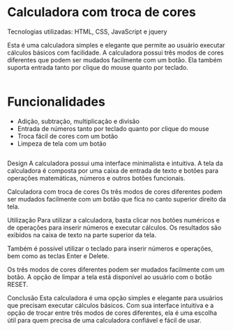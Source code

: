 <div>
  <h1> Calculadora com troca de cores </h1>
  Tecnologias utilizadas: HTML, CSS, JavaScript e jquery
  <p>Esta é uma calculadora simples e elegante que permite ao usuário executar cálculos básicos com facilidade. 
    A calculadora possui três modos de cores diferentes que podem ser mudados facilmente com um botão. 
    Ela também suporta entrada tanto por clique do mouse quanto por teclado.</p>
</div>
<div>
  <img src="">
</div>

<div>
  <h1> Funcionalidades </h1>
  <ul>
    <li>Adição, subtração, multiplicação e divisão</li>
    <li>Entrada de números tanto por teclado quanto por clique do mouse</li>
    <li>Troca fácil de cores com um botão</li>
    <li>Limpeza de tela com um botão</li>
  </ul>
</div>
<div>
  <img src="">
</div>


Design
A calculadora possui uma interface minimalista e intuitiva. 
A tela da calculadora é composta por uma caixa de entrada de texto e botões para operações matemáticas, números e outros botões funcionais.

Calculadora com troca de cores
Os três modos de cores diferentes podem ser mudados facilmente com um botão que fica no canto superior direito da tela.

Utilização
Para utilizar a calculadora, basta clicar nos botões numéricos e de operações para inserir números e executar cálculos. 
Os resultados são exibidos na caixa de texto na parte superior da tela.

Também é possível utilizar o teclado para inserir números e operações, bem como as teclas Enter e Delete.

Os três modos de cores diferentes podem ser mudados facilmente com um botão. A opção de limpar a tela está disponível ao usuário com o botão RESET.

Conclusão
Esta calculadora é uma opção simples e elegante para usuários que precisam executar cálculos básicos. 
Com sua interface intuitiva e a opção de trocar entre três modos de cores diferentes, 
ela é uma escolha útil para quem precisa de uma calculadora confiável e fácil de usar.
